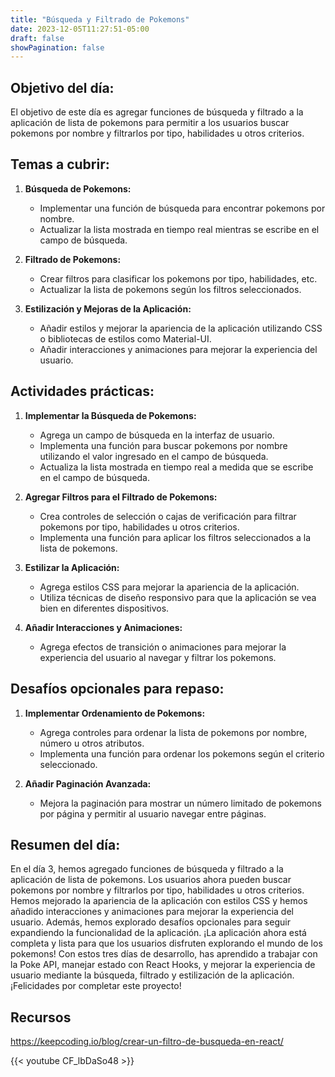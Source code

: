 ```yaml
---
title: "Búsqueda y Filtrado de Pokemons"
date: 2023-12-05T11:27:51-05:00
draft: false
showPagination: false
---
```


## Objetivo del día:

El objetivo de este día es agregar funciones de búsqueda y filtrado a la aplicación de lista de pokemons para permitir a los usuarios buscar pokemons por nombre y filtrarlos por tipo, habilidades u otros criterios.

## Temas a cubrir:

1. **Búsqueda de Pokemons:**

   - Implementar una función de búsqueda para encontrar pokemons por nombre.
   - Actualizar la lista mostrada en tiempo real mientras se escribe en el campo de búsqueda.

2. **Filtrado de Pokemons:**

   - Crear filtros para clasificar los pokemons por tipo, habilidades, etc.
   - Actualizar la lista de pokemons según los filtros seleccionados.

3. **Estilización y Mejoras de la Aplicación:**
   - Añadir estilos y mejorar la apariencia de la aplicación utilizando CSS o bibliotecas de estilos como Material-UI.
   - Añadir interacciones y animaciones para mejorar la experiencia del usuario.

## Actividades prácticas:

1. **Implementar la Búsqueda de Pokemons:**

   - Agrega un campo de búsqueda en la interfaz de usuario.
   - Implementa una función para buscar pokemons por nombre utilizando el valor ingresado en el campo de búsqueda.
   - Actualiza la lista mostrada en tiempo real a medida que se escribe en el campo de búsqueda.

2. **Agregar Filtros para el Filtrado de Pokemons:**

   - Crea controles de selección o cajas de verificación para filtrar pokemons por tipo, habilidades u otros criterios.
   - Implementa una función para aplicar los filtros seleccionados a la lista de pokemons.

3. **Estilizar la Aplicación:**

   - Agrega estilos CSS para mejorar la apariencia de la aplicación.
   - Utiliza técnicas de diseño responsivo para que la aplicación se vea bien en diferentes dispositivos.

4. **Añadir Interacciones y Animaciones:**
   - Agrega efectos de transición o animaciones para mejorar la experiencia del usuario al navegar y filtrar los pokemons.

## Desafíos opcionales para repaso:

1. **Implementar Ordenamiento de Pokemons:**

   - Agrega controles para ordenar la lista de pokemons por nombre, número u otros atributos.
   - Implementa una función para ordenar los pokemons según el criterio seleccionado.

2. **Añadir Paginación Avanzada:**
   - Mejora la paginación para mostrar un número limitado de pokemons por página y permitir al usuario navegar entre páginas.

## Resumen del día:

En el día 3, hemos agregado funciones de búsqueda y filtrado a la aplicación de lista de pokemons. Los usuarios ahora pueden buscar pokemons por nombre y filtrarlos por tipo, habilidades u otros criterios. Hemos mejorado la apariencia de la aplicación con estilos CSS y hemos añadido interacciones y animaciones para mejorar la experiencia del usuario. Además, hemos explorado desafíos opcionales para seguir expandiendo la funcionalidad de la aplicación. ¡La aplicación ahora está completa y lista para que los usuarios disfruten explorando el mundo de los pokemons! Con estos tres días de desarrollo, has aprendido a trabajar con la Poke API, manejar estado con React Hooks, y mejorar la experiencia de usuario mediante la búsqueda, filtrado y estilización de la aplicación. ¡Felicidades por completar este proyecto!

## Recursos

https://keepcoding.io/blog/crear-un-filtro-de-busqueda-en-react/

{{< youtube CF_lbDaSo48 >}}

